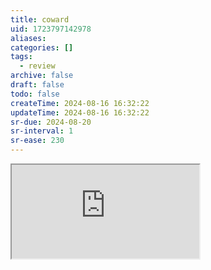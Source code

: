 ```yaml
---
title: coward
uid: 1723797142978
aliases:
categories: []
tags:
  - review
archive: false
draft: false
todo: false
createTime: 2024-08-16 16:32:22
updateTime: 2024-08-16 16:32:22
sr-due: 2024-08-20
sr-interval: 1
sr-ease: 230
---
```


<iframe
  class="iframe_full"
  src="https://dict.youdao.com/result?word=coward&lang=en"
>
</iframe>
